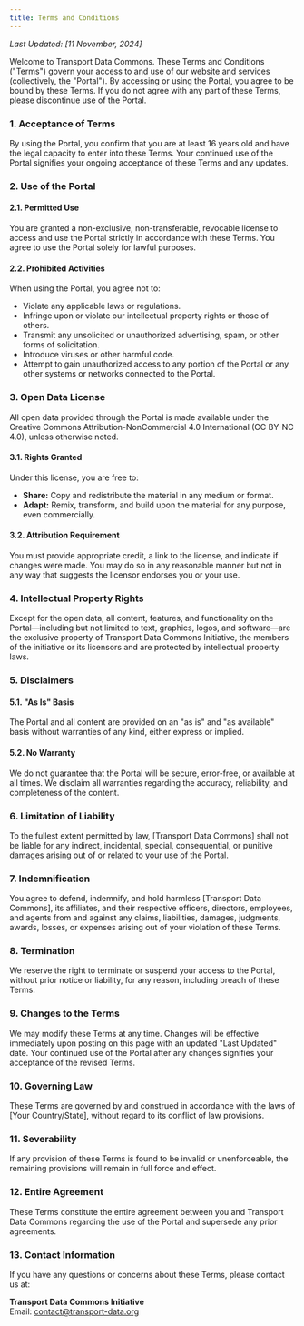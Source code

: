 ```yaml
---
title: Terms and Conditions
---
```


*Last Updated: \[11 November, 2024\]*

Welcome to Transport Data Commons. These Terms and Conditions ("Terms") govern your access to and use of our website and services (collectively, the "Portal"). By accessing or using the Portal, you agree to be bound by these Terms. If you do not agree with any part of these Terms, please discontinue use of the Portal.

### 1\. Acceptance of Terms

By using the Portal, you confirm that you are at least 16 years old and have the legal capacity to enter into these Terms. Your continued use of the Portal signifies your ongoing acceptance of these Terms and any updates.

### 2\. Use of the Portal

#### 2.1. Permitted Use

You are granted a non-exclusive, non-transferable, revocable license to access and use the Portal strictly in accordance with these Terms. You agree to use the Portal solely for lawful purposes.

#### 2.2. Prohibited Activities

When using the Portal, you agree not to:

- Violate any applicable laws or regulations.  
- Infringe upon or violate our intellectual property rights or those of others.  
- Transmit any unsolicited or unauthorized advertising, spam, or other forms of solicitation.  
- Introduce viruses or other harmful code.  
- Attempt to gain unauthorized access to any portion of the Portal or any other systems or networks connected to the Portal.

### 3\. Open Data License

All open data provided through the Portal is made available under the Creative Commons Attribution-NonCommercial 4.0 International (CC BY-NC 4.0), unless otherwise noted.

#### 3.1. Rights Granted

Under this license, you are free to:

- **Share:** Copy and redistribute the material in any medium or format.  
- **Adapt:** Remix, transform, and build upon the material for any purpose, even commercially.

#### 3.2. Attribution Requirement

You must provide appropriate credit, a link to the license, and indicate if changes were made. You may do so in any reasonable manner but not in any way that suggests the licensor endorses you or your use.

### 4\. Intellectual Property Rights

Except for the open data, all content, features, and functionality on the Portal—including but not limited to text, graphics, logos, and software—are the exclusive property of Transport Data Commons Initiative, the members of the initiative  or its licensors and are protected by intellectual property laws.

### 5\. Disclaimers

#### 5.1. "As Is" Basis

The Portal and all content are provided on an "as is" and "as available" basis without warranties of any kind, either express or implied.

#### 5.2. No Warranty

We do not guarantee that the Portal will be secure, error-free, or available at all times. We disclaim all warranties regarding the accuracy, reliability, and completeness of the content.

### 6\. Limitation of Liability

To the fullest extent permitted by law, \[Transport Data Commons\] shall not be liable for any indirect, incidental, special, consequential, or punitive damages arising out of or related to your use of the Portal.

### 7\. Indemnification

You agree to defend, indemnify, and hold harmless \[Transport Data Commons\], its affiliates, and their respective officers, directors, employees, and agents from and against any claims, liabilities, damages, judgments, awards, losses, or expenses arising out of your violation of these Terms.

### 8\. Termination

We reserve the right to terminate or suspend your access to the Portal, without prior notice or liability, for any reason, including breach of these Terms.

### 9\. Changes to the Terms

We may modify these Terms at any time. Changes will be effective immediately upon posting on this page with an updated "Last Updated" date. Your continued use of the Portal after any changes signifies your acceptance of the revised Terms.

### 10\. Governing Law

These Terms are governed by and construed in accordance with the laws of \[Your Country/State\], without regard to its conflict of law provisions.

### 11\. Severability

If any provision of these Terms is found to be invalid or unenforceable, the remaining provisions will remain in full force and effect.

### 12\. Entire Agreement

These Terms constitute the entire agreement between you and Transport Data Commons regarding the use of the Portal and supersede any prior agreements.

### 13\. Contact Information

If you have any questions or concerns about these Terms, please contact us at:

**Transport Data Commons Initiative**  
Email: contact@transport-data.org  
